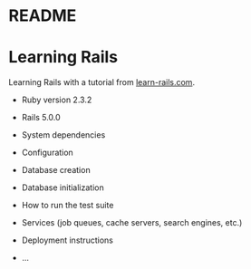 # README

# Learning Rails

Learning Rails with a tutorial from [learn-rails.com](http://learn-rails.com/).


* Ruby version 2.3.2

* Rails 5.0.0

* System dependencies

* Configuration

* Database creation

* Database initialization

* How to run the test suite

* Services (job queues, cache servers, search engines, etc.)

* Deployment instructions

* ...
